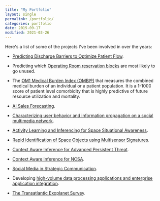 ```yaml
---
title: "My Portfolio"
layout: single
permalink: /portfolio/
categories: portfolio
date: 2019-09-17
modified: 2021-03-26
---
```


Here's a list of some of the projects I've been involved in over the years:

<!-- FIXME: More from HIQ? -->

- [Predicting Discharge Barriers to Optimize Patient Flow](https://www.hospiq.com/blog/prioritizing-and-processing-discharges-to-better-manage-patient-flow/).

- Predicting which [Operating Room reservation blocks](https://www.hospiq.com/solutions/perioperative/)
  are most likely to go unused.

- The [OM1 Medical Burden Index (OMBI®)](https://www.om1.com/solutions/aipredictivemedicine/ombi/)
  that measures the combined medical burden of an individual or a patient population.
  It is a 1-1000 score of patient level comorbidity
  that is highly predictive of future resource utilization and mortality.

- [AI Sales Forecasting](https://www.insightsquared.com/revenue-intelligence-platform/sales-forecasting/).

- [Characterizing user behavior and information propagation on a social multimedia network](https://doi.org/10.1109/ICMEW.2013.6618395).

- [Activity Learning and Inferencing for Space Situational Awareness](https://www.sbir.gov/sbirsearch/detail/824285).

- [Rapid Identification of Space Objects using Multisensor Signatures](https://www.sbir.gov/sbirsearch/detail/666352).

- [Context Aware Inference for Advanced Persistent Threat](https://www.sbir.gov/sbirsearch/detail/873315).

- [Context Aware Inference for NCSA](https://www.sbir.gov/sbirsearch/detail/685198).

- [Social Media in Strategic Communication](https://www.darpa.mil/program/social-media-in-strategic-communication).

- Developing
  [high-volume data processing applications and enterprise application integration](https://www.abinitio.com/).

- [The Transatlantic Exoplanet Survey](/portfolio/tres.html).
